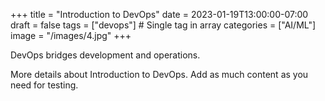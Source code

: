 +++
title = "Introduction to DevOps"
date = 2023-01-19T13:00:00-07:00
draft = false
tags = ["devops"] # Single tag in array
categories = ["AI/ML"]
image = "/images/4.jpg"
+++

DevOps bridges development and operations.

More details about Introduction to DevOps. Add as much content as you need for testing.

